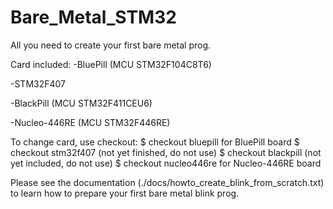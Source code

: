 # Bare_Metal_STM32
All you need to create your first bare metal prog.

Card included:
-BluePill (MCU STM32F104C8T6)

-STM32F407

-BlackPill (MCU STM32F411CEU6)

-Nucleo-446RE (MCU STM32F446RE)
  
To change card, use checkout:
  $ checkout bluepill    for BluePill board
  $ checkout stm32f407   (not yet finished, do not use)
  $ checkout blackpill   (not yet included, do not use)
  $ checkout nucleo446re for Nucleo-446RE board
  
Please see the documentation (./docs/howto_create_blink_from_scratch.txt) to learn how to prepare your first bare metal blink prog.
